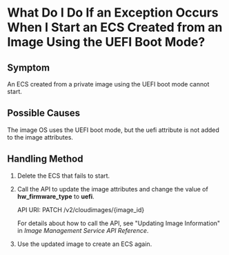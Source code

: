 # What Do I Do If an Exception Occurs When I Start an ECS Created from an Image Using the UEFI Boot Mode?<a name="EN-US_TOPIC_0161870891"></a>

## Symptom<a name="section4353658111611"></a>

An ECS created from a private image using the UEFI boot mode cannot start.

## Possible Causes<a name="section194097751714"></a>

The image OS uses the UEFI boot mode, but the uefi attribute is not added to the image attributes.

## Handling Method <a name="section178071112161718"></a>

1.  Delete the ECS that fails to start.
2.  Call the API to update the image attributes and change the value of  **hw\_firmware\_type**  to  **uefi**.

    API URI: PATCH /v2/cloudimages/\{image\_id\}

    For details about how to call the API, see "Updating Image Information" in  _Image Management Service API Reference_.

3.  Use the updated image to create an ECS again.

